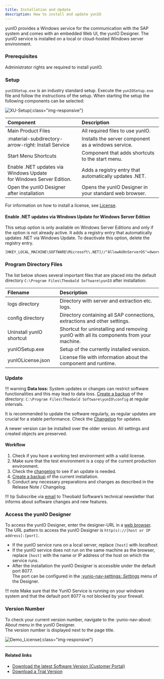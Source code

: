 ```yaml
---
title: Installation and Update
description: How to install and update yunIO
---
```


yunIO provides a Windows service for the communication with the SAP system and comes with an embedded Web UI, the yunIO Designer.
The yunIO service is installed on a local or cloud-hosted Windows server environment. 

### Prerequisites

Administrator rights are required to install yunIO.

### Setup

`yunIOSetup.exe` is an industry standard setup. Execute the `yunIOSetup.exe` file and follow the instructions of the setup.
When starting the setup the following components can be selected: 

![XU-Setup](../../assets/images/yunio/yunio-setup.png){:class="img-responsive"}

|Component | Description |
|:----|:---|
|Main Product Files |  All required files to use yunIO. |
| :material-subdirectory-arrow-right: Install Service | Installs the server component as a windows service. |
|Start Menu Shortcuts | Component that adds shortcuts to the start menu.|
| Enable .NET updates via Windows Update <br>for Windows Server Edition. | Adds a registry entry that automatically updates .NET.|
|Open the yunIO Designer after installation | Opens the yunIO Designer in your standard web browser.|

For information on how to install a license, see [License](license.md).

#### Enable .NET updates via Windows Update for Windows Server Edition

This setup option is only available on Windows Server Editions and only if the option is not already active.
It adds a registry entry that automatically updates .NET via Windows Update. 
To deactivate this option, delete the registry entry.

``` title="Registry Entry"
[HKEY_LOCAL_MACHINE\SOFTWARE\Microsoft\.NET]//"AllowAUOnServerOS"=dword:00000001
```

### Program Directory Files
The list below shows several important files that are placed into the default directory `C:\Program Files\Theobald Software\yunIO` after installation:

|Filename | Description |
|:----|:---|
| logs directory| Directory with server and extraction etc. logs.|
| config directory | Directory containing all SAP connections, extractions and other settings.|
| Uninstall yunIO shortcut| Shortcut for uninstalling and removing yunIO with all its components from your machine. |
| yunIOSetup.exe| Setup of the currently installed version.|
| yunIOLicense.json | License file with information about the component and runtime. |


### Update																																										   

!!! warning 
	**Data loss:** System updates or changes can restrict software functionalities and this may lead to data loss.
    [Create a backup](backup-and-migration.md) of the directory: `C:\Program Files\Theobald Software\yunIO\config` at regular intervals.

It is recommended to update the software regularly, as regular updates are crucial for a stable performance.
Check the [Changelog](../../changelog.md) for updates. 

A newer version can be installed over the older version. All settings and created objects are preserved. 

#### Workflow

1. Check if you have a working test environment with a valid license.
2. Make sure that the test environment is a copy of the current production environment.
3. Check the [changelog](../../changelog.md) to see if an update is needed.
4. [Create a backup](backup-and-migration.md) of the current installation.
5. Conduct any necessary preparations and changes as described in the Release Note / Changelog.

!!! tip
    Subscribe via [email](mailto:info@theobald-software.com) to Theobald Software’s technical newsletter that informs about software changes and new features.

### Access the yunIO Designer

To access the yunIO Designer, enter the designer-URL in a [web browser](https://help.theobald-software.com/en/yunio/introduction/requirements#supported-web-browsers).<br>
The URL pattern to access the yunIO Designer is `http(s)://[host or IP address]:[port]`.<br>
- If the yunIO service runs on a local server, replace `[host]` with *localhost*.
- If the yunIO service does not run on the same machine as the browser, replace `[host]` with the name or IP address of the host on which the service runs.
- After the installation the yunIO Designer is accessible under the default port 8077. <br>
The port can be configured in the [:yunio-nav-settings: *Settings*](../server-settings.md) menu of the Designer.

!!! note
    Make sure that the YunIO Service is running on your windows system and that the default port 8077 is not blocked by your firewall.

### Version Number

To check your current version number, navigate to the :yunio-nav-about: *About* menu in the yunIO Designer. <br>
The version number is displayed next to the page title.

![Demo_License](../../assets/images/yunio/About.png){:class="img-responsive"}


****
#### Related links
- [Download the latest Software Version (Customer Portal)](https://my.theobald-software.com/)
- [Download a Trial Version](https://theobald-software.com/en/download-trial/)
